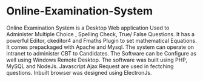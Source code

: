 # Online-Examination-System
Online Examination System is a Desktop Web application Used to Administer Multiple Choice , Spelling Check, True/ False Questions. It has a powerful Editor, ckeditor4 and Fmaths Plugin to set mathematical Equations. It comes prepackaged with Apache and Mysql. The system can operate on intranet to administer CBT to Candidates. The Software can be Configure as well using Windows Remote Desktop. The software was built using PHP, MySQL and NodeJs. Javascript Ajax Request are used in fectching questions. Inbuilt browser was designed using ElectronJs.
